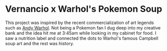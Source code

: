 # Vernancio x Warhol's Pokemon Soup

This project was inspired by the recent commercialization of art legends such as [Andy Warhol](https://www.warhol.org). Not being a Pokemon fan I dug deep into my creative bank and the idea hit me at 3:45am while looking in my cabinet for food. I saw a nutrition label and connected the dots to Warhol's famous Campbell soup art and the rest was history.
